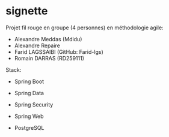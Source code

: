 # signette
Projet fil rouge en groupe (4 personnes) en méthodologie agile: 

- Alexandre Meddas (Mdidu)
- Alexandre Repaire
- Farid LAGSSAIBI (GitHub: Farid-lgs)
- Romain DARRAS (RD259111)

Stack:

- Spring Boot 

- Spring Data

- Spring Security

- Spring Web

- PostgreSQL
